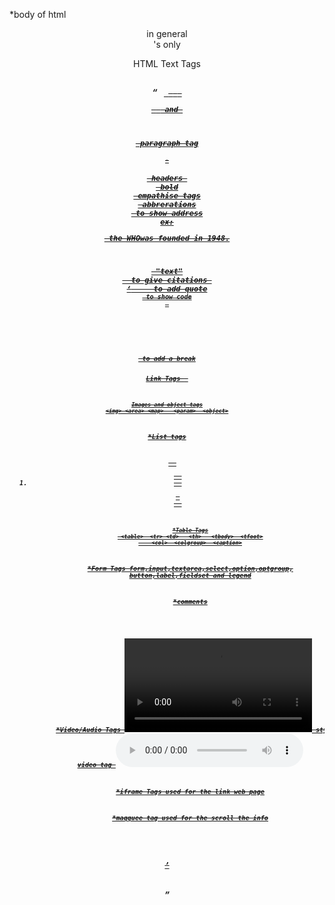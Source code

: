 *body of html 

<header>
<section>
<main>
<nav>
    <article>
<aside>
<footer>
in general



<div>'s only


HTML Text Tags
<p> <h1> <h2> <h3> <h4> <h5> <strong> <em>
<abbr> <acronys> <address> <bdo> <blackquote> <cite> <q> 
<code> <ins> <del> <dfn> <kbd> <pre> <samp> <var> and <br>


<p> paragraph tag
<h1>-<h5> headers 
<strong> bold
<em> empathise tags
<abbr> abbrerations
<acronys> to show address
ex:<p> the <abbr title="World Health Organisation">WHO</abbr>was founded in 1948.</p>
<bdo>
<blackquote> "text"
<cite>  to give citations 
<q>     to add quote
<code> to show code
<ins> 
<del>
<dfn>
<kbd>
<pre>
<samp>
<var>
<br> to add a break


Link Tags
<a> <base>

    Images and object tags
    <img> <area> <map>   <param>  <object>

*List tags
<ul>  <ol>  <li>  <dl> <dt>  <dd>

    *Table Tags
     <table>  <tr> <td>   <th>   <tbody>  <tfoot>
        <col>  <colgroup>  <caption>


*Form Tags
form,input,textarea,select,option,optgroup,
button,label,fieldset and legend 


*comments
<!-- -->

*Video/Audio Tags
<video controls>
    <source src="movie.ogg" type="video.ogg">
    your browser doesnot support the html video tag
    </video>
 style,loop,autoplay are the attributes in video tag
 <audio controls>
    <source src="movie.ogg" type="video.ogg">
    your browser doesnot support the html video tag 
 </audio>

 *iframe Tags
 used for the link web page 

 *maqquee tag
 used for the scroll the info